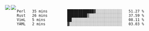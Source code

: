 <a href="https://github.com/anuraghazra/github-readme-stats">
  <img align="left" src="https://github-readme-stats.vercel.app/api?username=kfly8&count_private=true&show_icons=true&theme=calm" />
</a>
<a href="https://github.com/anuraghazra/github-readme-stats">
  <img align="left" src="https://github-readme-stats.vercel.app/api/top-langs/?username=kfly8&theme=calm&hide=HTML&exclude_repo=is3q-cr" />
</a>

<!--START_SECTION:waka-->
```text
Perl   35 mins         ████████████▓░░░░░░░░░░░░   51.27 % 
Rust   26 mins         █████████▒░░░░░░░░░░░░░░░   37.59 % 
VimL   5 mins          ██░░░░░░░░░░░░░░░░░░░░░░░   08.11 % 
YAML   2 mins          ▓░░░░░░░░░░░░░░░░░░░░░░░░   03.03 % 
```
<!--END_SECTION:waka-->
